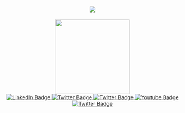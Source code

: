 <div id="header" align="center">
  <h1 align="center">
  <a href="#">
    <img src="https://readme-typing-svg.herokuapp.com/?lines=Hey,+There!+👋;Akash+here...;nice+to+see+you!&center=true&size=30">
  </a>
</h1>
  <img src="https://media.giphy.com/media/M9gbBd9nbDrOTu1Mqx/giphy.gif" width="200"/>
  <div id="badges">
  <a href="https://www.linkedin.com/in/akash-sharma-0251051a1">
    <img src="https://img.shields.io/badge/linkedin-%230077b5?style=for-the-badge&logo=linkedin&logoColor=white" alt="LinkedIn Badge"/>
  </a>
  <a href="https://twitter.com/Akasharma18">
    <img src="https://img.shields.io/badge/twitter-%231DA1F2?style=for-the-badge&logo=twitter&logoColor=white" alt="Twitter Badge"/>
  </a>  
  <a href="https://www.instagram.com/im_perfect13o7/?hl=en">
    <img src="https://img.shields.io/badge/instagram-%23E1306C?style=for-the-badge&logo=instagram&logoColor=white" alt="Twitter Badge"/>
  </a>
  <a href="">
    <img src="https://img.shields.io/badge/discord-%237289DA?style=for-the-badge&logo=youtube&logoColor=white" alt="Youtube Badge"/>
  </a>
  <a href="https://hashnode.com/@akash1307">
    <img src="https://img.shields.io/badge/hashnode-rgb(32 92 255)?style=for-the-badge&logo=hashnode&logoColor=white" alt="Twitter Badge"/>
  </a>
</div>
</div>
